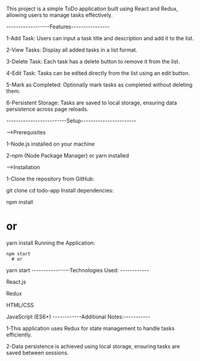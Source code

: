 This project is a simple ToDo application built using React and Redux, allowing users to manage tasks effectively.

------------------Features----------------

1-Add Task: Users can input a task title and description and add it to the list.

2-View Tasks: Display all added tasks in a list format.

3-Delete Task: Each task has a delete button to remove it from the list.

4-Edit Task: Tasks can be edited directly from the list using an edit button.

5-Mark as Completed: Optionally mark tasks as completed without deleting them.

6-Persistent Storage: Tasks are saved to local storage, ensuring data persistence across page reloads.

-------------------------Setup-----------------------

-->Prerequisites

1-Node.js installed on your machine

2-npm (Node Package Manager) or yarn installed

-->Installation

1-Clone the repository from GitHub:

  git clone <repository-url>
  cd todo-app
Install dependencies:

npm install
 # or
yarn install
Running the Application:

    npm start
      # or
   yarn start
----------------Technologies Used: ------------

 React.js 
 
 Redux
 
 HTML/CSS
 
 JavaScript (ES6+)
------------Additional Notes:-----------

1-This application uses Redux for state management to handle tasks efficiently.

2-Data persistence is achieved using local storage, ensuring tasks are saved between sessions.